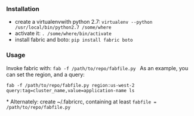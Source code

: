 ### Installation ###

* create a virtualenvwith python 2.7: ```virtualenv --python /usr/local/bin/python2.7 /some/where```
* activate it: ```. /some/where/bin/activate```
* install fabric and boto: ```pip install fabric boto```

### Usage ###

Invoke fabric with: ```fab -f /path/to/repo/fabfile.py ```
As an example, you can set the region, and a query:

```
fab -f /path/to/repo/fabfile.py region:us-west-2 query:tag=cluster_name,value=application-name ls
```

\* Alternately: create ~/.fabricrc, containing at least ```fabfile = /path/to/repo/fabfile.py```
